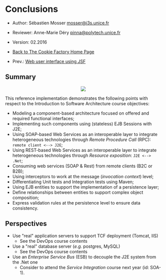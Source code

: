 # Conclusions 

  * Author: Sébastien Mosser [mosser@i3s.unice.fr](mosser@i3s.unice.fr)
  * Reviewer: Anne-Marie Déry [pinna@polytech.unice.fr](pinna@polytech.unice.fr)
  * Version: 02.2016
  * [Back to The Cookie Factory Home Page](https://github.com/polytechnice-si/4A_ISA_TheCookieFactory/blob/develop/Readme.md)

  * Prev.: [Web user interface using JSF](https://github.com/polytechnice-si/4A_ISA_TheCookieFactory/blob/develop/chapters/UI_JSF.md) 

## Summary

<p align="center">
  <img src="https://raw.githubusercontent.com/polytechnice-si/4A_ISA_TheCookieFactory/develop/docs/big_pict.png"/>
</p>

This reference implementation demonstrates the following points with respect to the Introduction to Software Architecture course objectives:

  - Modeling a component-based architecture focused on offered and required functional interfaces;
  - Implementing such components using (stateless) EJB Sessions with J2E;
  - Using SOAP-based Web Services as an interoperable layer to integrate heterogeneous technologies through _Remote Procedure Call_ (RPC): `remote client <--> J2E`;
  - Using REST-based Web Services as an interoperable layer to integrate heterogeneous technologies through _Resource exposition_: `J2E <--> .Net`;
  - Consuming web services (SOAP & Rest) from remote clients (B2C or B2B);
  - Using interceptors to work at the message (_invocation context_) level;
  - Differentiating Unit tests and Integration tests using Maven;
  - Using EJB entities to support the implementation of a persistence layer;
  - Define relationships between entities to support complex object composition;
  - Express validation rules at the persistence level to ensure data consistency.

## Perspectives

  - Use "real" application servers to support TCF deployment (Tomcat, IIS)
    - See the DevOps course contents
  - Use a "real" database server (_e.g._ postgres, MySQL)
    - See the DevOps course contents 
  - Use an _Enterprise Service Bus_ (ESB) to decouple the J2E system from the .Net one
    - Consider to attend the _Service Integration_ course next year (id: SOA-1). 
